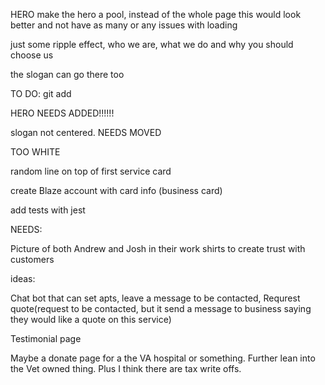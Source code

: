 
HERO 
make the hero a pool, instead of the whole page
this would look better and not have as many
or any issues with loading

just some ripple effect, who we are, what we do
and why you should choose us

the slogan can go there too



TO DO: 
git add

HERO NEEDS ADDED!!!!!!

slogan not centered. NEEDS MOVED

TOO WHITE 

random line on top of first service card

create Blaze account with card info (business card) 

add tests with jest

NEEDS:

Picture of both Andrew and Josh in their work shirts to create trust with customers

ideas:

Chat bot that can set apts, leave a message to be contacted, Requrest quote(request to be contacted, but it send a message to business saying they would like a quote on this service) 

Testimonial page

Maybe a donate page for a the VA hospital or something. Further lean into the Vet owned thing. Plus I think there are tax write offs.

